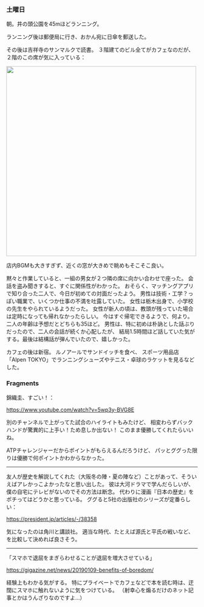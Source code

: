### 土曜日

朝。井の頭公園を45mほどランニング。

ランニング後は郵便局に行き、おかん宛に日傘を郵送した。

その後は吉祥寺のサンマルクで読書。
３階建てのビル全てがカフェなのだが、２階のこの席が気に入っている：

<img src="https://i.imgur.com/wdrKL13.jpg" width="500">

店内BGMも大きすぎず、近くの窓が大きめで眺めもそこそこ良い。

黙々と作業していると、一組の男女が２つ隣の席に向かい合わせで座った。
会話を盗み聞きすると、すぐに関係性がわかった。
おそらく、マッチングアプリで知り合った二人で、今日が初めての対面だったよう。
男性は技術・工学？っぽい職業で、いくつか仕事の不満を吐露していた。
女性は栃木出身で、小学校の先生をやられているようだった。
女性が新人の頃は、教頭が残っていた場合は定時になっても帰れなかったらしい。
今はすぐ帰宅できるようで、何より。
二人の年齢は予想だとどちらも35ほど。
男性は、特に初めは朴訥とした話ぶりだったので、二人の会話が続くか心配したが、
結局1.5時間ほど話していた気がする。最後は結構話が弾んでいたので、嬉しかった。

カフェの後は新宿。
ルノアールでサンドイッチを食べ、
スポーツ用品店「Alpen TOKYO」でランニングシューズやテニス・卓球のラケットを見るなどした。

### Fragments

錦織圭、すごい！：

https://www.youtube.com/watch?v=5wp3y-BVG8E

別のチャンネルで上がってた試合のハイライトもみたけど、
相変わらずバックハンドが驚異的に上手い！ため息しか出ない！
このまま優勝してくれたらいいね。

ATPチャレンジャーだからポイントがもらえるんだろうけど、
パッとググった限りは優勝で何ポイントかわからなかった。

---

友人が歴史を解説してくれた（大阪冬の陣・夏の陣など）ことがあって、そういえばアレかっこよかったなと思い出した。
彼は大河ドラマで学んだらしいが、僕の自宅にテレビがないのでその方法は断念。
代わりに漫画『日本の歴史』をポチってはどうかと思っている。
ググると5社の出版社のシリーズが定番らしい：

https://president.jp/articles/-/38358

気になったのは角川と講談社。
適当な時代、たとえば源氏と平氏の戦いなど、を比較して決めれば良さそう。

---

「スマホで退屈をまぎらわせることが退屈を増大させている」

https://gigazine.net/news/20190109-benefits-of-boredom/

経験上もわかる気がする。
特にプライベートでカフェなどで本を読む時は、迂闊にスマホに触れないように気をつけている。
（射幸心を煽るだけのネット記事とかはうんざりなのですよ...）